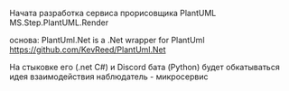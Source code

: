 ﻿Начата разработка сервиса прорисовщика PlantUML
MS.Step.PlantUML.Render

основа: PlantUml.Net is a .Net wrapper for PlantUml
https://github.com/KevReed/PlantUml.Net

На стыковке его (.net C#) и Discord бата (Python) будет обкатываться идея взаимодействия наблюдатель - микросервис